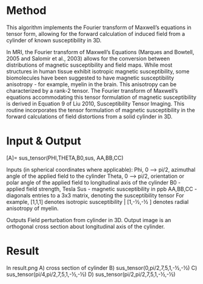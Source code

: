 # Method

This algorithm implements the Fourier transform of Maxwell’s equations in tensor form, allowing for the forward calculation of induced field from a cylinder of known susceptibility in 3D. 

In MRI, the Fourier transform of Maxwell’s Equations (Marques and Bowtell, 2005 and Salomir et al., 2003) allows for the conversion between distributions of magnetic susceptibility and field maps. While most structures in human tissue exhibit isotropic magnetic susceptibility, some biomolecules have been suggested to have magnetic susceptibility anisotropy - for example, myelin in the brain. This anisotropy can be characterized by a rank-2 tensor. The Fourier transform of Maxwell’s equations accommodating this tensor formulation of magnetic susceptibility is derived in Equation 9 of Liu 2010, Susceptibility Tensor Imaging. This routine incorporates the tensor formulation of magnetic susceptibility in the forward calculations of field distortions from a solid cylinder in 3D. 

# Input & Output 
[A]= sus_tensor(PHI,THETA,B0,sus, AA,BB,CC)

  Inputs (in spherical coordinates where applicable):
Phi, 0 --> pi/2, azimuthal angle of the applied field to the cylinder
Theta, 0 --> pi/2, orientation or polar angle of the applied field to longitudinal axis of the cylinder
B0 - applied field strength, Tesla
Sus - magnetic susceptibility in ppb
AA,BB,CC - diagonals entries to a 3x3 matrix, denoting the susceptibility tensor 
For example, [1,1,1] denotes isotropic susceptibility | [1,-½,-½ ] denotes radial anisotropy of myelin. 

Outputs
Field perturbation from cylinder in 3D. Output image is an orthogonal cross section about longitudinal axis of the cylinder. 

# Result
In result.png 
A) cross section of cylinder
B) sus_tensor(0,pi/2,7,5,1,-½,-½)
C) sus_tensor(pi/4,pi/2,7,5,1,-½,-½)
D) sus_tensor(pi/2,pi/2,7,5,1,-½,-½)
